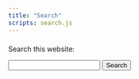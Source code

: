 ```yaml
---
title: "Search"
scripts: search.js
---
```


<div class="row" style="margin-top: 1.5em; margin-bottom: 1.5em;">
  <div class="col-sm-6 col-sm-offset-3">
    <p class="text-center">Search this website:</p>
    <form class="form-search" role="search" action="/search/">
      <div class="input-group input-group-lg">
        <input type="text" class="form-control searchbox" name="q">
        <span class="input-group-btn">
          <button class="btn btn-primary" type="submit">Search</button>
        </span>
      </div>
    </form>
  </div>
</div>

<div class="reset-box-sizing">
  <div id="searchresults" class="gcse-searchresults-only" data-enableHistory="true"></div>
</div>
